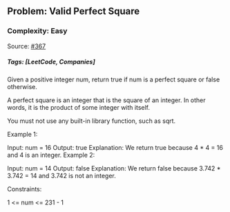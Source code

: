 ## Problem: Valid Perfect Square

### Complexity: Easy

Source: [#367](https://leetcode.com/problems/valid-perfect-square/description/)

##### Tags: [LeetCode, Companies]

Given a positive integer num, return true if num is a perfect square or false otherwise.

A perfect square is an integer that is the square of an integer. In other words, it is the product of some integer with itself.

You must not use any built-in library function, such as sqrt.

Example 1:

Input: num = 16
Output: true
Explanation: We return true because 4 \* 4 = 16 and 4 is an integer.
Example 2:

Input: num = 14
Output: false
Explanation: We return false because 3.742 \* 3.742 = 14 and 3.742 is not an integer.

Constraints:

1 <= num <= 231 - 1
